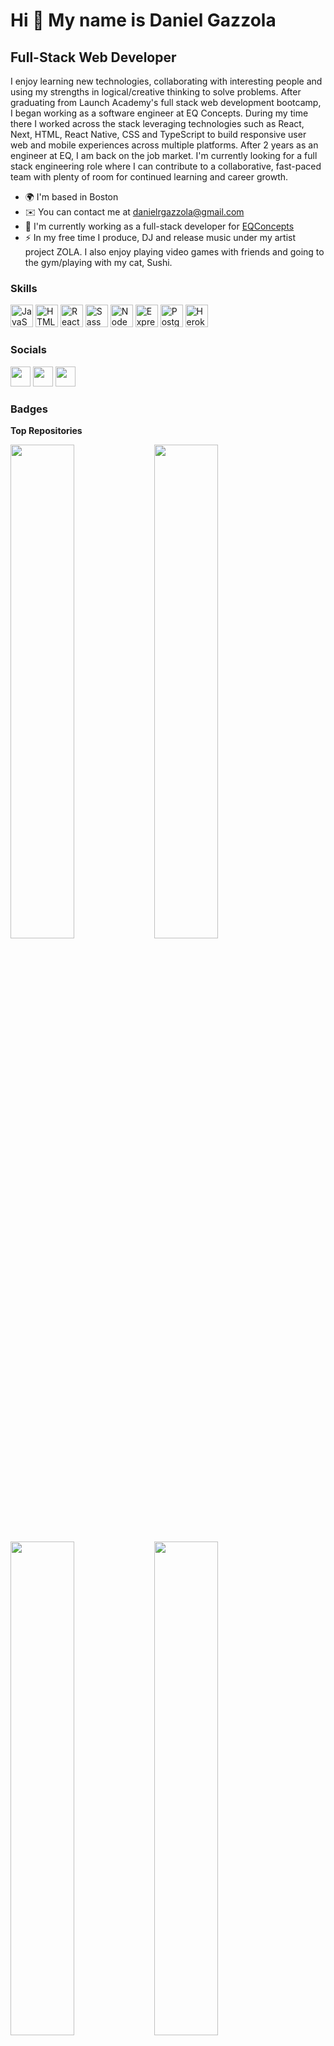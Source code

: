 Hi 👋 My name is Daniel Gazzola
===============================

Full-Stack Web Developer
------------------------

I enjoy learning new technologies, collaborating with interesting people and using my strengths in logical/creative thinking to solve problems. After graduating from Launch Academy's full stack web development bootcamp, I began working as a software engineer at EQ Concepts. During my time there I worked across the stack leveraging technologies such as React, Next, HTML, React Native, CSS and TypeScript to build responsive user web and mobile experiences across multiple platforms. After 2 years as an engineer at EQ, I am back on the job market. I'm currently looking for a full stack engineering role where I can contribute to a collaborative, fast-paced team with plenty of room for continued learning and career growth.

* 🌍  I'm based in Boston
* ✉️  You can contact me at [danielrgazzola@gmail.com](mailto:danielrgazzola@gmail.com)
* 🚀  I'm currently working as a full-stack developer for [EQConcepts](https://github.com/EQ-Concepts)
* ⚡  In my free time I produce, DJ and release music under my artist project ZOLA. I also enjoy playing video games with friends and going to the gym/playing with my cat, Sushi.

### Skills

<p align="left">
<a href="https://developer.mozilla.org/en-US/docs/Web/JavaScript" target="_blank" rel="noreferrer"><img src="https://raw.githubusercontent.com/danielcranney/readme-generator/main/public/icons/skills/javascript-colored.svg" width="36" height="36" alt="JavaScript" /></a>
<a href="https://developer.mozilla.org/en-US/docs/Glossary/HTML5" target="_blank" rel="noreferrer"><img src="https://raw.githubusercontent.com/danielcranney/readme-generator/main/public/icons/skills/html5-colored.svg" width="36" height="36" alt="HTML5" /></a>
<a href="https://reactjs.org/" target="_blank" rel="noreferrer"><img src="https://raw.githubusercontent.com/danielcranney/readme-generator/main/public/icons/skills/react-colored.svg" width="36" height="36" alt="React" /></a>
<a href="https://sass-lang.com/" target="_blank" rel="noreferrer"><img src="https://raw.githubusercontent.com/danielcranney/readme-generator/main/public/icons/skills/sass-colored.svg" width="36" height="36" alt="Sass" /></a>
<a href="https://nodejs.org/en/" target="_blank" rel="noreferrer"><img src="https://raw.githubusercontent.com/danielcranney/readme-generator/main/public/icons/skills/nodejs-colored.svg" width="36" height="36" alt="NodeJS" /></a>
<a href="https://expressjs.com/" target="_blank" rel="noreferrer"><img src="https://raw.githubusercontent.com/danielcranney/readme-generator/main/public/icons/skills/express-colored.svg" width="36" height="36" alt="Express" /></a>
<a href="https://www.postgresql.org/" target="_blank" rel="noreferrer"><img src="https://raw.githubusercontent.com/danielcranney/readme-generator/main/public/icons/skills/postgresql-colored.svg" width="36" height="36" alt="PostgreSQL" /></a>
<a href="https://www.heroku.com/" target="_blank" rel="noreferrer"><img src="https://raw.githubusercontent.com/danielcranney/readme-generator/main/public/icons/skills/heroku-colored.svg" width="36" height="36" alt="Heroku" /></a>
</p>

### Socials

<p align="left"> <a href="https://discord.com/users/ZOLA#7014" target="_blank" rel="noreferrer"><img src="https://raw.githubusercontent.com/danielcranney/readme-generator/main/public/icons/socials/discord.svg" width="32" height="32" /></a> <a href="https://www.github.com/dgazzola" target="_blank" rel="noreferrer"><img src="https://raw.githubusercontent.com/danielcranney/readme-generator/main/public/icons/socials/github.svg" width="32" height="32" /></a> <a href="https://www.linkedin.com/in/daniel-gazzola/" target="_blank" rel="noreferrer"><img src="https://raw.githubusercontent.com/danielcranney/readme-generator/main/public/icons/socials/linkedin.svg" width="32" height="32" /></a></p>

### Badges

<b>Top Repositories</b>

<div width="100%" align="center"><a href="https://github.com/dgazzola/gigshare" align="left"><img align="left" width="45%" src="https://github-readme-stats.vercel.app/api/pin/?username=dgazzola&repo=gigshare&title_color=0891b2&text_color=ffffff&icon_color=0891b2&bg_color=1c1917&hide_border=true&locale=en" /></a></div>

<div width="100%" align="center"><a href="https://github.com/dgazzola/dan-dithers" align="left"><img align="left" width="45%" src="https://github-readme-stats.vercel.app/api/pin/?username=dgazzola&repo=dan-dithers&title_color=0891b2&text_color=ffffff&icon_color=0891b2&bg_color=1c1917&hide_border=true&locale=en" /></a></div>

<div width="100%" align="center"><a href="https://github.com/dgazzola/onboarding-frontend" align="left"><img align="left" width="45%" src="https://github-readme-stats.vercel.app/api/pin/?username=dgazzola&repo=onboarding-frontend&title_color=0891b2&text_color=ffffff&icon_color=0891b2&bg_color=1c1917&hide_border=true&locale=en" /></a></div>

<div width="100%" align="center"><a href="https://github.com/dgazzola/onboarding-backend" align="left"><img align="left" width="45%" src="https://github-readme-stats.vercel.app/api/pin/?username=dgazzola&repo=onboarding-backend&title_color=0891b2&text_color=ffffff&icon_color=0891b2&bg_color=1c1917&hide_border=true&locale=en" /></a></div>


<br /><br /><br /><br /><br /><br /><br />
